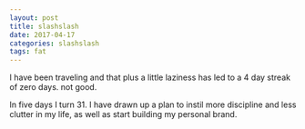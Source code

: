 ```yaml
---
layout: post
title: slashslash
date: 2017-04-17
categories: slashslash
tags: fat
---
```


I have been traveling and that plus a little laziness has led to a 4 day streak of zero days. not good. 

In five days I turn 31. I have drawn up a plan to instil more discipline and less clutter in my life, as well as start building my personal brand.
